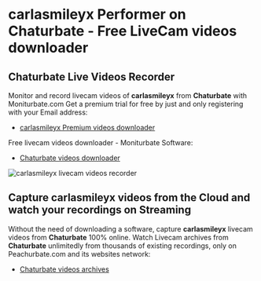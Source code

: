 # carlasmileyx Performer on Chaturbate - Free LiveCam videos downloader

## Chaturbate Live Videos Recorder

Monitor and record livecam videos of **carlasmileyx** from **Chaturbate** with Moniturbate.com
Get a premium trial for free by just and only registering with your Email address:
* [carlasmileyx Premium videos downloader](https://moniturbate.com/request-demo-licence-key.html)

Free livecam videos downloader - Moniturbate Software:
* [Chaturbate videos downloader](https://moniturbate.com/moniturbate-download-software.html)

![carlasmileyx livecam videos recorder](https://peachurnet.com/templates/moniturbate-software.png)


## Capture carlasmileyx videos from the Cloud and watch your recordings on Streaming

Without the need of downloading a software, capture **carlasmileyx** livecam videos from **Chaturbate** 100% online.
Watch Livecam archives from **Chaturbate** unlimitedly from thousands of existing recordings, only on Peachurbate.com and its websites network:
* [Chaturbate videos archives](https://peachurnet.com/)